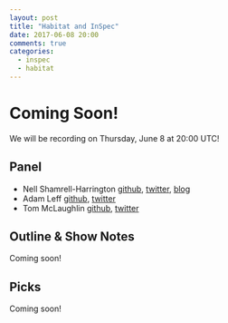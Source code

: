 ```yaml
---
layout: post
title: "Habitat and InSpec"
date: 2017-06-08 20:00
comments: true
categories:
  - inspec
  - habitat 
---
```


# Coming Soon!

We will be recording on Thursday, June 8 at 20:00 UTC!

<!-- more -->

Panel<a name="panel"></a>
-----

* Nell Shamrell-Harrington [github](https://github.com/nellshamrell), [twitter](https://twitter.com/nellshamrell), [blog](http://nellshamrell.com/)
* Adam Leff [github](https://github.com/adamleff), [twitter](https://twitter.com/adamleff)
* Tom McLaughlin [github](), [twitter]()

Outline & Show Notes<a name="outline"></a>
-------

Coming soon!

Picks<a name="picks"></a>
-----

Coming soon!

